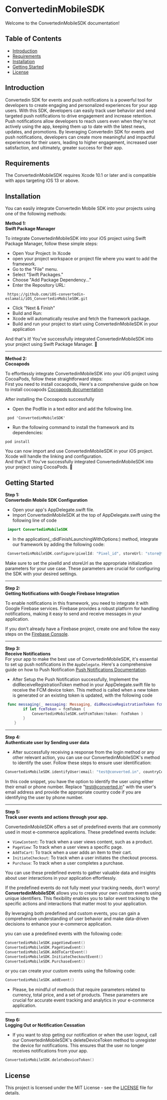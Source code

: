  # ConvertedinMobileSDK

Welcome to the ConvertedinMobileSDK documentation!

## Table of Contents

- [Introduction](#introduction)
- [Requirements](#requirements)
- [Installation](#installation)
- [Getting Started](#getting-started)
- [License](#license)


## Introduction
Convertedin SDK for events and push notifications is a powerful tool for developers to create engaging and personalized experiences for your app users. With this SDK, developers can easily track user behavior and send targeted push notifications to drive engagement and increase retention. Push notifications allow developers to reach users even when they're not actively using the app, keeping them up to date with the latest news, updates, and promotions. By leveraging Convertedin SDK for events and push notifications, developers can create more meaningful and impactful experiences for their users, leading to higher engagement, increased user satisfaction, and ultimately, greater success for their app.

## Requirements
The ConvertedinMobileSDK requires Xcode 10.1 or later and is compatible with apps targeting iOS 13 or above.

## Installation   
You can easily integrate Convertedin Mobile SDK into your projects using one of the following methods:

**Method 1:**   
 **Swift Package Manager**

To integrate ConvertedinMobileSDK into your iOS project using Swift Package Manager, follow these simple steps:

- Open Your Project: In Xcode  
- open your project workspace or project file where you want to add the framework.  
- Go to the "File" menu.   
- Select "Swift Packages."  
- Choose "Add Package Dependency..."  
- Enter the Repository URL:  
```
 https://github.com/iOS-convertedin-eslamali/iOS_ConvertedinMobileSDK.git 
```
- Click "Next & Finish"  
- Build and Run:  
- Xcode will automatically resolve and fetch the framework package.  
- Build and run your project to start using ConvertedinMobileSDK in your application  

And that's it! You've successfully integrated ConvertedinMobileSDK into your project using Swift Package Manager. 🚀

---

**Method 2:**   
**Cocoapods**

To effortlessly integrate ConvertedinMobileSDK into your iOS project using CocoaPods, follow these straightforward steps:  
First you need to install cocaopods, Here's a comprehensive guide on how to install cocoapods [ Cocoapods documentation ](https://guides.cocoapods.org/using/getting-started.html)  

After installing the Cocoapods successfully  

- Open the Podfile in a text editor and add the following line.
```
 pod 'ConvertedinMobileSDK'
```

- Run the following command to install the framework and its dependencies:
 ```
 pod install
```
You can now import and use ConvertedinMobileSDK in your iOS project. Xcode will handle the linking and configuration.  
And that's it! You've successfully integrated ConvertedinMobileSDK into your project using CocoaPods. 🚀


## Getting Started
**Step 1:**   
**Convertedin Mobile SDK Configuration**

- Open your app's AppDelegate.swift file.
- Import ConvertedinMobileSDK at the top of AppDelegate.swift using the following line of code   
```swift
 import ConvertedinMobileSDK
```
- In the application(_:didFinishLaunchingWithOptions:) method, integrate our framework by adding the following code:
```swift
 ConvertedinMobileSDK.configure(pixelId: "Pixel_id", storeUrl: "store@test.com")
```
Make sure to set the pixelId and storeUrl as the appropriate initialization parameters for your use case. These parameters are crucial for configuring the SDK with your desired settings.

___

**Step 2:**   
**Getting Notifications with Google Firebase Integration**

To enable notifications in this framework, you need to integrate it with Google Firebase services. Firebase provides a robust platform for handling notifications, making it easy to send and receive messages in your application.

If you don't already have a Firebase project, create one and follow the easy steps on the [Firebase Console](https://console.firebase.google.com/).

---

**Step 3:**    
**Receive Notifications**   
For your app to make the best use of ConvertedinMobileSDK, it's essential to set up push notifications in the `AppDelegate`. Here's a comprehensive guide on how to Push Notification [Push Notifications Documentation](https://developer.apple.com/documentation/usernotifications/setting_up_a_remote_notification_server/establishing_a_certificate-based_connection_to_apns).   

- After Setup the Push Notification successfully, Implement the didReceiveRegistrationToken method in your AppDelegate.swift file to receive the FCM device token. This method is called when a new token is generated or an existing token is updated, with the following code 

```swift
 func messaging(_ messaging: Messaging, didReceiveRegistrationToken fcmToken: String?) {
        if let fcmToken = fcmToken {
            ConvertedinMobileSDK.setFcmToken(token: fcmToken )
        }
    }
```

---

**Step 4:**     
**Authenticate user by Sending user data**
- After successfully receiving a response from the login method or any other relevant action, you can use our ConvertedinMobileSDK's method to identify the user. Follow these steps to ensure user identification:

```swift
ConvertedinMobileSDK.identifyUser(email: "test@converted.in", countryCode: nil, phone: nil)
```
In this code snippet, you have the option to identify the user using either their email or phone number. Replace "test@converted.in" with the user's email address and provide the appropriate country code if you are identifying the user by phone number.

---

**Step 5:**  
**Track user events and actions through your app.** 

ConvertedinMobileSDK offers a set of predefined events that are commonly used in most e-commerce applications. These predefined events include:
- `ViewContent`: To track when a user views content, such as a product.
- `PageView`: To track when a user views a specific page.
- `AddToCart`: To track when a user adds an item to their cart.
- `InitiateCheckout`: To track when a user initiates the checkout process.
- `Purchase`: To track when a user completes a purchase.

You can use these predefined events to gather valuable data and insights about user interactions in your application effortlessly.

 If the predefined events do not fully meet your tracking needs, don't worry! **ConvertedinMobileSDK** allows you to create your own custom events using unique identifiers. This flexibility enables you to tailor event tracking to the specific actions and interactions that matter most to your application.

By leveraging both predefined and custom events, you can gain a comprehensive understanding of user behavior and make data-driven decisions to enhance your e-commerce application.

you can use a predefined events with the following code:
```swift
ConvertedinMobileSDK.pageViewEvent()
ConvertedinMobileSDK.PageViewEvent()
ConvertedinMobileSDK.AddToCartEvent()
ConvertedinMobileSDK.InitiateCheckoutEvent()
ConvertedinMobileSDK.PurchaseEvent()
```

or you can create your custom events using the following code:
```swift
ConvertedinMobileSDK.addEvent()
```

- Please, be mindful of methods that require parameters related to currency, total price, and a set of products. These parameters are crucial for accurate event tracking and analytics in your e-commerce application.

---

**Step 6:**    
**Logging Out or Notification Cessation**   

- If you want to stop geting our notification or when the user logout, call our ConvertedinMobileSDK's deleteDeviceToken method to unregister the device for notifications. This ensures that the user no longer receives notifications from your app.

```swift
ConvertedinMobileSDK.deleteDeviceToken()
```

## License

This project is licensed under the MIT License - see the [LICENSE](LICENSE) file for details.


